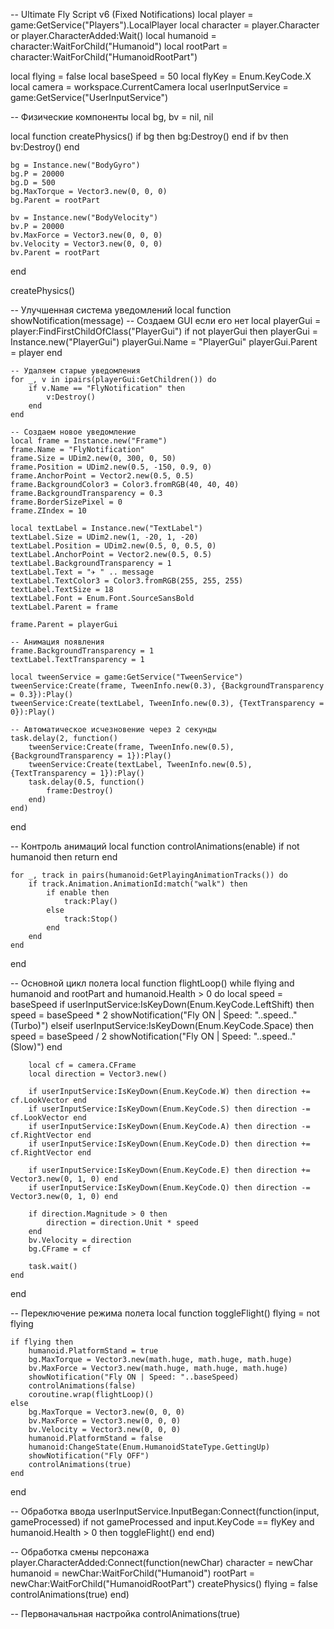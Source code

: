 -- Ultimate Fly Script v6 (Fixed Notifications)
local player = game:GetService("Players").LocalPlayer
local character = player.Character or player.CharacterAdded:Wait()
local humanoid = character:WaitForChild("Humanoid")
local rootPart = character:WaitForChild("HumanoidRootPart")

local flying = false
local baseSpeed = 50
local flyKey = Enum.KeyCode.X
local camera = workspace.CurrentCamera
local userInputService = game:GetService("UserInputService")

-- Физические компоненты
local bg, bv = nil, nil

local function createPhysics()
    if bg then bg:Destroy() end
    if bv then bv:Destroy() end
    
    bg = Instance.new("BodyGyro")
    bg.P = 20000
    bg.D = 500
    bg.MaxTorque = Vector3.new(0, 0, 0)
    bg.Parent = rootPart

    bv = Instance.new("BodyVelocity")
    bv.P = 20000
    bv.MaxForce = Vector3.new(0, 0, 0)
    bv.Velocity = Vector3.new(0, 0, 0)
    bv.Parent = rootPart
end

createPhysics()

-- Улучшенная система уведомлений
local function showNotification(message)
    -- Создаем GUI если его нет
    local playerGui = player:FindFirstChildOfClass("PlayerGui")
    if not playerGui then
        playerGui = Instance.new("PlayerGui")
        playerGui.Name = "PlayerGui"
        playerGui.Parent = player
    end

    -- Удаляем старые уведомления
    for _, v in ipairs(playerGui:GetChildren()) do
        if v.Name == "FlyNotification" then
            v:Destroy()
        end
    end

    -- Создаем новое уведомление
    local frame = Instance.new("Frame")
    frame.Name = "FlyNotification"
    frame.Size = UDim2.new(0, 300, 0, 50)
    frame.Position = UDim2.new(0.5, -150, 0.9, 0)
    frame.AnchorPoint = Vector2.new(0.5, 0.5)
    frame.BackgroundColor3 = Color3.fromRGB(40, 40, 40)
    frame.BackgroundTransparency = 0.3
    frame.BorderSizePixel = 0
    frame.ZIndex = 10

    local textLabel = Instance.new("TextLabel")
    textLabel.Size = UDim2.new(1, -20, 1, -20)
    textLabel.Position = UDim2.new(0.5, 0, 0.5, 0)
    textLabel.AnchorPoint = Vector2.new(0.5, 0.5)
    textLabel.BackgroundTransparency = 1
    textLabel.Text = "✈️ " .. message
    textLabel.TextColor3 = Color3.fromRGB(255, 255, 255)
    textLabel.TextSize = 18
    textLabel.Font = Enum.Font.SourceSansBold
    textLabel.Parent = frame

    frame.Parent = playerGui

    -- Анимация появления
    frame.BackgroundTransparency = 1
    textLabel.TextTransparency = 1

    local tweenService = game:GetService("TweenService")
    tweenService:Create(frame, TweenInfo.new(0.3), {BackgroundTransparency = 0.3}):Play()
    tweenService:Create(textLabel, TweenInfo.new(0.3), {TextTransparency = 0}):Play()

    -- Автоматическое исчезновение через 2 секунды
    task.delay(2, function()
        tweenService:Create(frame, TweenInfo.new(0.5), {BackgroundTransparency = 1}):Play()
        tweenService:Create(textLabel, TweenInfo.new(0.5), {TextTransparency = 1}):Play()
        task.delay(0.5, function()
            frame:Destroy()
        end)
    end)
end

-- Контроль анимаций
local function controlAnimations(enable)
    if not humanoid then return end
    
    for _, track in pairs(humanoid:GetPlayingAnimationTracks()) do
        if track.Animation.AnimationId:match("walk") then
            if enable then
                track:Play()
            else
                track:Stop()
            end
        end
    end
end

-- Основной цикл полета
local function flightLoop()
    while flying and humanoid and rootPart and humanoid.Health > 0 do
        local speed = baseSpeed
        if userInputService:IsKeyDown(Enum.KeyCode.LeftShift) then
            speed = baseSpeed * 2
            showNotification("Fly ON | Speed: "..speed.." (Turbo)")
        elseif userInputService:IsKeyDown(Enum.KeyCode.Space) then
            speed = baseSpeed / 2
            showNotification("Fly ON | Speed: "..speed.." (Slow)")
        end
        
        local cf = camera.CFrame
        local direction = Vector3.new()
        
        if userInputService:IsKeyDown(Enum.KeyCode.W) then direction += cf.LookVector end
        if userInputService:IsKeyDown(Enum.KeyCode.S) then direction -= cf.LookVector end
        if userInputService:IsKeyDown(Enum.KeyCode.A) then direction -= cf.RightVector end
        if userInputService:IsKeyDown(Enum.KeyCode.D) then direction += cf.RightVector end
        
        if userInputService:IsKeyDown(Enum.KeyCode.E) then direction += Vector3.new(0, 1, 0) end
        if userInputService:IsKeyDown(Enum.KeyCode.Q) then direction -= Vector3.new(0, 1, 0) end
        
        if direction.Magnitude > 0 then
            direction = direction.Unit * speed
        end
        bv.Velocity = direction
        bg.CFrame = cf
        
        task.wait()
    end
end

-- Переключение режима полета
local function toggleFlight()
    flying = not flying
    
    if flying then
        humanoid.PlatformStand = true
        bg.MaxTorque = Vector3.new(math.huge, math.huge, math.huge)
        bv.MaxForce = Vector3.new(math.huge, math.huge, math.huge)
        showNotification("Fly ON | Speed: "..baseSpeed)
        controlAnimations(false)
        coroutine.wrap(flightLoop)()
    else
        bg.MaxTorque = Vector3.new(0, 0, 0)
        bv.MaxForce = Vector3.new(0, 0, 0)
        bv.Velocity = Vector3.new(0, 0, 0)
        humanoid.PlatformStand = false
        humanoid:ChangeState(Enum.HumanoidStateType.GettingUp)
        showNotification("Fly OFF")
        controlAnimations(true)
    end
end

-- Обработка ввода
userInputService.InputBegan:Connect(function(input, gameProcessed)
    if not gameProcessed and input.KeyCode == flyKey and humanoid.Health > 0 then
        toggleFlight()
    end
end)

-- Обработка смены персонажа
player.CharacterAdded:Connect(function(newChar)
    character = newChar
    humanoid = newChar:WaitForChild("Humanoid")
    rootPart = newChar:WaitForChild("HumanoidRootPart")
    createPhysics()
    flying = false
    controlAnimations(true)
end)

-- Первоначальная настройка
controlAnimations(true)
